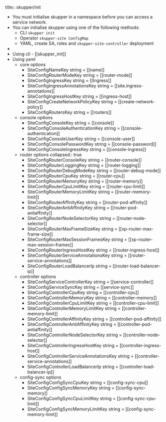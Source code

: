 title:: skupper/init

- You must initialise skupper in a namespace before you can access a service network.
- You can initialise skupper using one of the following methods:
	- CLI `skupper init`
	- Operator `skupper-site ConfigMap`
	- YAML, create SA, roles and  `skupper-site-controller` deployment
-
- Using cli - [[skupper_init]]
- Using yaml
	- core options
		- SiteConfigNameKey                string = [[name]]
		- SiteConfigRouterModeKey          string = [[router-mode]]
		- SiteConfigIngressKey             string = [[Ingress]]
		- SiteConfigIngressAnnotationsKey  string = [[site.ingress-annotations]]
		- SiteConfigIngressHostKey         string = [[ingress-host]]
		- SiteConfigCreateNetworkPolicyKey string = [[create-network-policy]]
		- SiteConfigRoutersKey             string = [[routers]]
	- console options
		- SiteConfigConsoleKey               string = [[console]]
		- SiteConfigConsoleAuthenticationKey string = [[console-authentication]]
		- SiteConfigConsoleUserKey           string = [[console-user]]
		- SiteConfigConsolePasswordKey       string = [[console-password]]
		- SiteConfigConsoleIngressKey        string = [[console-ingress]]
	- router options
	  collapsed:: true
		- SiteConfigRouterConsoleKey            string = [[router-console]]
		- SiteConfigRouterLoggingKey            string = [[router-logging]]
		- SiteConfigRouterDebugModeKey          string = [[router-debug-mode]]
		- SiteConfigRouterCpuKey                string = [[router-cpu]]
		- SiteConfigRouterMemoryKey             string = [[router-memory]]
		- SiteConfigRouterCpuLimitKey           string = [[router-cpu-limit]]
		- SiteConfigRouterMemoryLimitKey        string = [[router-memory-limit]]
		- SiteConfigRouterAffinityKey           string = [[router-pod-affinity]]
		- SiteConfigRouterAntiAffinityKey       string = [[router-pod-antiaffinity]]
		- SiteConfigRouterNodeSelectorKey       string = [[router-node-selector]]
		- SiteConfigRouterMaxFrameSizeKey       string = [[xp-router-max-frame-size]]
		- SiteConfigRouterMaxSessionFramesKey   string = [[xp-router-max-session-frames]]
		- SiteConfigRouterIngressHostKey        string = [[router-ingress-host]]
		- SiteConfigRouterServiceAnnotationsKey string = [[router-service-annotations]]
		- SiteConfigRouterLoadBalancerIp        string = [[router-load-balancer-ip]]
	- controller options
		- SiteConfigServiceControllerKey            string = [[service-controller]]
		- SiteConfigServiceSyncKey                  string = [[service-sync]]
		- SiteConfigControllerCpuKey                string = [[controller-cpu]]
		- SiteConfigControllerMemoryKey             string = [[controller-memory]]
		- SiteConfigControllerCpuLimitKey           string = [[controller-cpu-limit]]
		- SiteConfigControllerMemoryLimitKey        string = [[controller-memory-limit]]
		- SiteConfigControllerAffinityKey           string = [[controller-pod-affinity]]
		- SiteConfigControllerAntiAffinityKey       string = [[controller-pod-antiaffinity]]
		- SiteConfigControllerNodeSelectorKey       string = [[controller-node-selector]]
		- SiteConfigControllerIngressHostKey        string = [[controller-ingress-host]]
		- SiteConfigControllerServiceAnnotationsKey string = [[controller-service-annotations]]
		- SiteConfigControllerLoadBalancerIp        string = [[controller-load-balancer-ip]]
	- config-sync options
		- SiteConfigConfigSyncCpuKey         string = [[config-sync-cpu]]
		- SiteConfigConfigSyncMemoryKey      string = [[config-sync-memory]]
		- SiteConfigConfigSyncCpuLimitKey    string = [[config-sync-cpu-limit]]
		- SiteConfigConfigSyncMemoryLimitKey string = [[config-sync-memory-limit]]